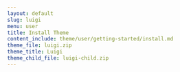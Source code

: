 ```yaml
---
layout: default
slug: luigi
menu: user
title: Install Theme
content_include: theme/user/getting-started/install.md
theme_file: luigi.zip
theme_title: Luigi
theme_child_file: luigi-child.zip
---
```

